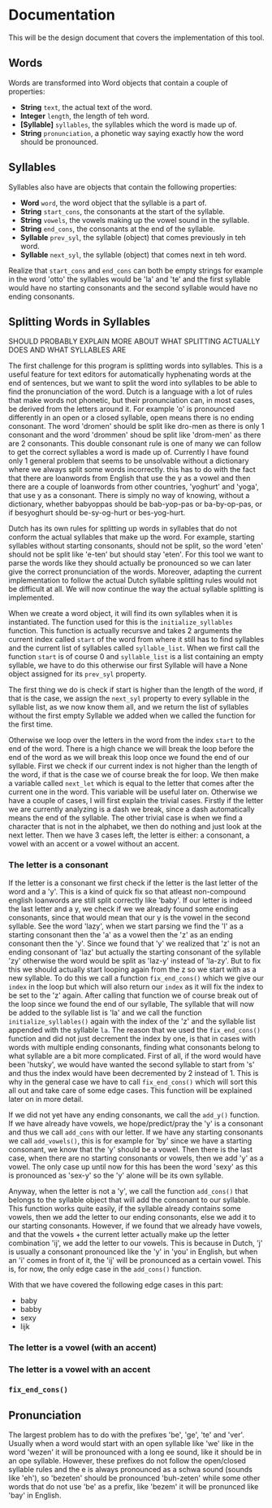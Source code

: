 # Documentation

This will be the design document that covers the implementation of this tool.

## Words

Words are transformed into Word objects that contain a couple of properties:

* **String** `text`, the actual text of the word.
* **Integer** `length`, the length of teh word.
* **\[Syllable\]** `syllables`, the syllables which the word is made up of.
* **String** `pronunciation`, a phonetic way saying exactly how the word should be pronounced.

## Syllables

Syllables also have are objects that contain the following properties:

* **Word** `word`, the word object that the syllable is a part of.
* **String** `start_cons`, the consonants at the start of the syllable.
* **String** `vowels`, the vowels making up the vowel sound in the syllable.
* **String** `end_cons`, the consonants at the end of the syllable.
* **Syllable** `prev_syl`, the syllable (object) that comes previously in teh word.
* **Syllable** `next_syl`, the syllable (object) that comes next in teh word.

Realize that `start_cons` and `end_cons` can both be empty strings for example in the word 'otto' the syllables would be 'la' and 'te' and the first syllable would have no starting consonants and the second syllable would have no ending consonants.

## Splitting Words in Syllables

SHOULD PROBABLY EXPLAIN MORE ABOUT WHAT SPLITTING ACTUALLY DOES AND WHAT SYLLABLES ARE

The first challenge for this program is splitting words into syllables. This is a useful feature for text editors for automatically hyphenating words at the end of sentences, but we want to split the word into syllables to be able to find the pronunciation of the word. Dutch is a language with a lot of rules that make words not phonetic, but their pronunciation can, in most cases, be derived from the letters around it. For example 'o' is pronounced differently in an open or a closed syllable, open means there is no ending consonant. The word 'dromen' should be split like dro-men as there is only 1 consonant and the word 'drommen' shoud be split like 'drom-men' as there are 2 consonants. This double consonant rule is one of many we can follow to get the correct syllables a word is made up of. Currently I have found only 1 general problem that seems to be unsolvable without a dictionary where we always split some words incorrectly. this has to do with the fact that there are loanwords from English that use the y as a vowel and then there are a couple of loanwords from other countries, 'yoghurt' and 'yoga', that use y as a consonant. There is simply no way of knowing, without a dictionary, whether babyoppas should be bab-yop-pas or ba-by-op-pas, or if besyoghurt should be-sy-og-hurt or bes-yog-hurt.

Dutch has its own rules for splitting up words in syllables that do not conform the actual syllables that make up the word. For example, starting syllables without starting consonants, should not be split, so the word 'eten' should not be split like 'e-ten' but should stay 'eten'. For this tool we want to parse the words like they should actually be pronounced so we can later give the correct pronunciation of the words. Moreover, adapting the current implementation to follow the actual Dutch syllable splitting rules would not be difficult at all. We will now continue the way the actual syllable splitting is implemented.

When we create a word object, it will find its own syllables when it is instantiated. The function used for this is the `initialize_syllables` function. This function is actually recursve and takes 2 arguments the current index called `start` of the word from where it still has to find syllables and the current list of syllables called `syllable_list`. When we first call the function `start` is of course 0 and `syllable_list` is a list containing an empty syllable, we have to do this otherwise our first Syllable will have a None object assigned for its `prev_syl` property.

The first thing we do is check if start is  higher than the length of the word, if that is the case, we assign the `next_syl` property to every syllable in the syllable list, as we now know them all, and we return the list of syllables without the first empty Syllable we added when we called the function for the first time.

Otherwise we loop over the letters in the word from the index `start` to the end of the word. There is a high chance we will break the loop before the end of the word as we will break this loop once we found the end of our syllable. First we check if our current index is not higher than the length of the word, if that is the case we of course break the for loop. We then make a variable called `next_let` which is equal to the letter that comes after the current one in the word. This variable will be useful later on. Otherwise we have a couple of cases, I will first explain the trivial cases. Firstly if the letter we are currently analyzing is a dash we break, since a dash automatically means the end of the syllable. The other trivial case is when we find a character that is not in the alphabet, we then do nothing and just look at the next letter. Then we have 3 cases left, the letter is either: a consonant, a vowel with an accent or a vowel without an accent.

### The letter is a consonant

If the letter is a consonant we first check if the letter is the last letter of the word and a 'y'. This is a kind of quick fix so that atleast non-compound english loanwords are still split correctly like 'baby'. If our letter is indeed the last letter and a y, we check if we we already found some ending consonants, since that would mean that our y is the vowel in the second syllable. See the word 'lazy', when we start parsing we find the  'l' as a starting consonant then the 'a' as a vowel then the 'z' as an ending consonant then the 'y'. Since we found that 'y' we realized that 'z' is not an ending consonant of 'laz' but actually the starting consonant of the syllable 'zy'  otherwise the word would be split as 'laz-y' instead of 'la-zy'. But to fix this we should actually start looping again from the z so we start with as a new syllable. To do this we call a function `fix_end_cons()` which we give our `index` in the loop but which will also return our `index` as it will fix the index to be set to the 'z' again. After calling that function we of course break out of the loop since we found the end of our syllable, The syllable that will now be added to the syllable list is 'la' and we call the function `initialize_syllables()` again with the index of the 'z' and the syllable list appended with the syllable `la`. The reason that we used the `fix_end_cons()` function and did not just decrement the index by one, is that in cases with words with multiple ending consonants, finding what consonants belong to what syllable are a bit more complicated. First of all, if the word would have been 'hutsky', we would have wanted the second syllable to start from 's' and thus the index would have been decremented by 2 instead of 1. This is why in the general case we have to call `fix_end_cons()` which will sort this all out and take care of some edge cases. This function will be explained later on in more detail.

If we did not yet have any ending consonants, we call the `add_y()` function. If we have already have vowels, we hope/predict/pray the 'y' is a consonant and thus we call `add_cons` with our letter. If we have any starting consonants we call `add_vowels()`, this is for example for 'by' since we have a starting consonant, we know that the 'y' should be a vowel. Then there is the last case, when there are no starting consonants or vowels, then we add 'y' as a vowel. The only case up until now for this has been the word 'sexy' as this is pronounced as 'sex-y' so the 'y' alone will be its own syllable.

Anyway, when the letter is not a 'y', we call the function `add_cons()` that belongs to the syllable object that will add the consonant to our syllable. This function works quite easily, if the syllable already contains some vowels, then we add the letter to our ending consonants, else we add it to our starting consonants. However, if we found that we already have vowels, and that the vowels + the current letter actually make up the letter combination 'ij', we add the letter to our vowels. This is because in Dutch, 'j' is usually a consonant pronounced like the 'y' in 'you' in English, but when an 'i' comes in front of it, the 'ij'  will be pronounced as a certain vowel. This is, for now, the only edge case in the `add_cons()` function.

With that we have covered the following edge cases in this part:

* baby
* babby
* sexy
* lijk

### The letter is a vowel (with an accent)

### The letter is a vowel with an accent

### `fix_end_cons()`

## Pronunciation

The largest problem has to do with the prefixes 'be', 'ge', 'te' and 'ver'. Usually when a word would start with an open syllable like 'we' like in the word 'wezen' it will be pronounced with a long ee sound, like it should be in an ope syllable. However, these prefixes do not follow the open/closed syllable rules and the e is always pronounced as a schwa sound (sounds like 'eh'), so 'bezeten' should be pronounced 'buh-zeten' while some other words that do not use 'be' as a prefix, like 'bezem' it will be pronunced like 'bay' in English.
